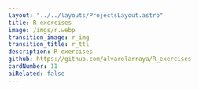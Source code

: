 ```yaml
---
layout: "../../layouts/ProjectsLayout.astro"
title: R exercises
image: /imgs/r.webp
transition_image: r_img
transition_title: r_ttl
description: R exercises
github: https://github.com/alvarolarraya/R_exercises
cardNumber: 11
aiRelated: false
---
```


